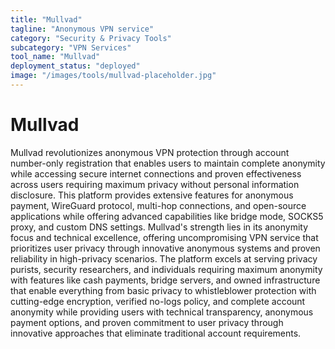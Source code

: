 ```yaml
---
title: "Mullvad"
tagline: "Anonymous VPN service"
category: "Security & Privacy Tools"
subcategory: "VPN Services"
tool_name: "Mullvad"
deployment_status: "deployed"
image: "/images/tools/mullvad-placeholder.jpg"
---
```


# Mullvad

Mullvad revolutionizes anonymous VPN protection through account number-only registration that enables users to maintain complete anonymity while accessing secure internet connections and proven effectiveness across users requiring maximum privacy without personal information disclosure. This platform provides extensive features for anonymous payment, WireGuard protocol, multi-hop connections, and open-source applications while offering advanced capabilities like bridge mode, SOCKS5 proxy, and custom DNS settings. Mullvad's strength lies in its anonymity focus and technical excellence, offering uncompromising VPN service that prioritizes user privacy through innovative anonymous systems and proven reliability in high-privacy scenarios. The platform excels at serving privacy purists, security researchers, and individuals requiring maximum anonymity with features like cash payments, bridge servers, and owned infrastructure that enable everything from basic privacy to whistleblower protection with cutting-edge encryption, verified no-logs policy, and complete account anonymity while providing users with technical transparency, anonymous payment options, and proven commitment to user privacy through innovative approaches that eliminate traditional account requirements.